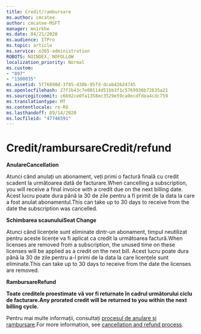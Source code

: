 ```yaml
---
title: Credit/rambursare
ms.author: cmcatee
author: cmcatee-MSFT
manager: mnirkhe
ms.date: 04/21/2020
ms.audience: ITPro
ms.topic: article
ms.service: o365-administration
ROBOTS: NOINDEX, NOFOLLOW
localization_priority: Normal
ms.custom:
- "897"
- "1500035"
ms.assetid: 5f76890d-3f85-430b-95fd-dcab42624745
ms.openlocfilehash: 27f1b43c7e00114d51bb3f1c5769936b72635a21
ms.sourcegitcommit: c6692ce0fa1358ec3529e59ca0ecdfdea4cdc759
ms.translationtype: MT
ms.contentlocale: ro-RO
ms.lasthandoff: 09/14/2020
ms.locfileid: "47746591"
---
```

# <a name="creditrefund"></a><span data-ttu-id="9f87a-102">Credit/rambursare</span><span class="sxs-lookup"><span data-stu-id="9f87a-102">Credit/refund</span></span>

<span data-ttu-id="9f87a-103">**Anulare**</span><span class="sxs-lookup"><span data-stu-id="9f87a-103">**Cancellation**</span></span>
  
<span data-ttu-id="9f87a-104">Atunci când anulați un abonament, veți primi o factură finală cu credit scadent la următoarea dată de facturare.</span><span class="sxs-lookup"><span data-stu-id="9f87a-104">When cancelling a subscription, you will receive a final invoice with a credit due on the next billing date.</span></span> <span data-ttu-id="9f87a-105">Acest lucru poate dura până la 30 de zile pentru a fi primit de la data la care a fost anulat abonamentul.</span><span class="sxs-lookup"><span data-stu-id="9f87a-105">This can take up to 30 days to receive from the date the subscription was cancelled.</span></span>
  
<span data-ttu-id="9f87a-106">**Schimbarea scaunului**</span><span class="sxs-lookup"><span data-stu-id="9f87a-106">**Seat Change**</span></span>
  
<span data-ttu-id="9f87a-107">Atunci când licențele sunt eliminate dintr-un abonament, timpul neutilizat pentru aceste licențe va fi aplicat ca credit la următoarea factură.</span><span class="sxs-lookup"><span data-stu-id="9f87a-107">When licenses are removed from a subscription, the unused time on these licenses will be applied as a credit on the next bill.</span></span> <span data-ttu-id="9f87a-108">Acest lucru poate dura până la 30 de zile pentru a-l primi de la data la care licențele sunt eliminate.</span><span class="sxs-lookup"><span data-stu-id="9f87a-108">This can take up to 30 days to receive from the date the licenses are removed.</span></span>

<span data-ttu-id="9f87a-109">**Rambursare**</span><span class="sxs-lookup"><span data-stu-id="9f87a-109">**Refund**</span></span>

<span data-ttu-id="9f87a-110">**Toate creditele proestimate vă vor fi returnate în cadrul următorului ciclu de facturare.**</span><span class="sxs-lookup"><span data-stu-id="9f87a-110">**Any prorated credit will be returned to you within the next billing cycle.**</span></span>

<span data-ttu-id="9f87a-111">Pentru mai multe informații, consultați [procesul de anulare și rambursare](https://docs.microsoft.com/microsoft-365/commerce/subscriptions/cancel-your-subscription?view=o365-worldwide).</span><span class="sxs-lookup"><span data-stu-id="9f87a-111">For more information, see [cancellation and refund process](https://docs.microsoft.com/microsoft-365/commerce/subscriptions/cancel-your-subscription?view=o365-worldwide).</span></span> 

